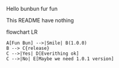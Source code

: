 Hello bunbun fur fun

This README have nothing

flowchart LR

```mermaid
A[Fun Bun] -->|Smile| B(1.0.0)
B --> C{release}
C -->|Yes| D[Everithing ok]
C -->|No| E[Maybe we need 1.0.1 version]
```
